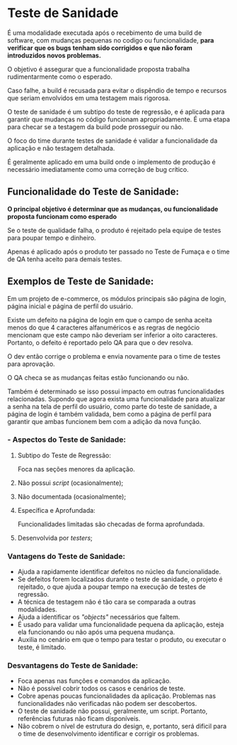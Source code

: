 # **Teste de Sanidade**

É uma modalidade executada após o recebimento de uma build de software, com mudanças pequenas no codigo ou funcionalidade, **para verificar que os bugs tenham sido corrigidos e que não foram introduzidos novos problemas.**

O objetivo é assegurar que a funcionalidade proposta trabalha rudimentarmente como o esperado.  

Caso falhe, a build é recusada para evitar o dispêndio de tempo e recursos que seriam envolvidos em uma testagem mais rigorosa. 


O teste de sanidade é um subtipo do teste de regressão, e é aplicada para garantir que mudanças no código funcionam apropriadamente. É uma etapa para checar se a testagem da build pode prosseguir ou não.  

O foco do  time durante testes de sanidade é validar a funcionalidade da aplicação e não testagem detalhada.  

É geralmente aplicado em uma build onde o implemento de produção é necessário imediatamente como uma correção de bug crítico.

## Funcionalidade do Teste de Sanidade:

**O principal objetivo é determinar que as mudanças, ou funcionalidade proposta funcionam como esperado**

Se o teste de qualidade falha, o produto é rejeitado pela equipe de testes para poupar tempo e dinheiro.  

Apenas é aplicado após o produto ter passado no Teste de Fumaça e o time de QA tenha aceito para demais testes.

## Exemplos de Teste de Sanidade:

Em um projeto de e-commerce, os módulos principais são página de login, página inicial e página de perfil do usuário.  

Existe um defeito na página de login em que o campo de senha aceita menos do que 4 caracteres alfanuméricos e as regras de negócio mencionam que este campo não deveriam ser inferior a oito caracteres. Portanto, o defeito é reportado pelo QA para que o dev resolva.  

O dev então corrige o problema e envia novamente para o time de testes para aprovação.  

O QA checa se as mudanças feitas estão funcionando ou não.  

Também é determinado se isso possui impacto em outras funcionalidades relacionadas. Supondo que agora exista uma funcionalidade para atualizar a senha na tela de perfil do usuário, como parte do teste de sanidade, a página de login é também validada, bem como a página de perfil para garantir que ambas funcionem bem com a adição da nova função.  


### - Aspectos do Teste de Sanidade:

1. Subtipo do Teste de Regressão:  
   
    Foca nas seções menores da aplicação.

2. Não possui *script* (ocasionalmente);
3. Não documentada (ocasionalmente);
4. Específica e Aprofundada:  

   Funcionalidades limitadas são checadas de forma aprofundada.
5. Desenvolvida por *testers*;


### Vantagens do Teste de Sanidade:
 - Ajuda a rapidamente identificar defeitos no núcleo da funcionalidade.
 - Se defeitos forem localizados durante o teste de sanidade, o projeto é rejeitado, o que ajuda a poupar tempo na execução de testes de regressão.
 - A técnica de testagem não é tão cara se comparada a outras modalidades.
 - Ajuda a identificar os *"objects"* necessários que faltem.
 - É usado para validar uma funcionalidade pequena da aplicação, esteja ela funcionando ou não após uma pequena mudança.
 - Auxilia no cenário em que o tempo para testar o produto, ou executar o teste, é limitado.



### Desvantagens do Teste de Sanidade:

- Foca apenas nas funções e comandos da aplicação.
- Não é possível cobrir todos os casos e cenários de teste.
- Cobre apenas poucas funcionalidades da aplicação. Problemas nas funcionalidades não verificadas não podem ser descobertos.
- O teste de sanidade não possui, geralmente, um script. Portanto, referências futuras não ficam disponíveis.
- Não cobrem o nível de estrutura do design, e, portanto, será dificil para o time de desenvolvimento identificar e corrigir os problemas.
   